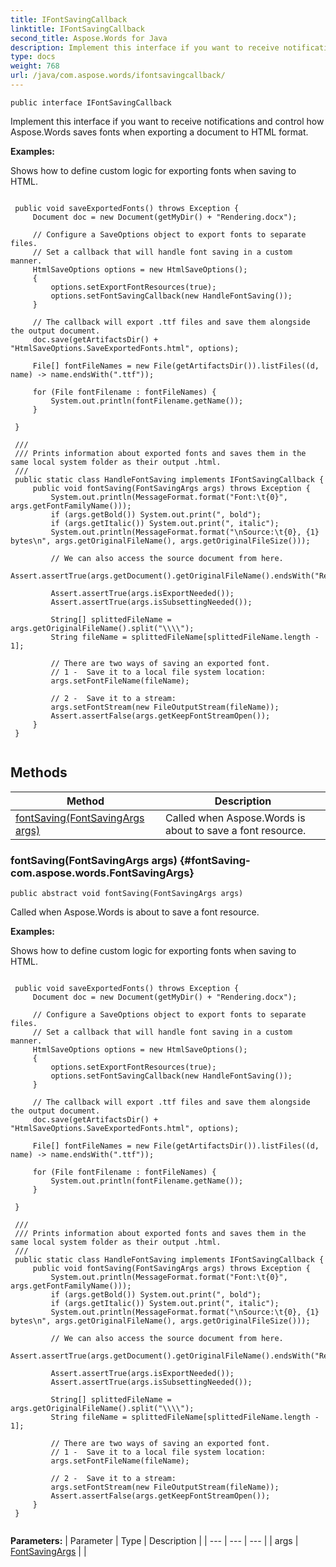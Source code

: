 ```yaml
---
title: IFontSavingCallback
linktitle: IFontSavingCallback
second_title: Aspose.Words for Java
description: Implement this interface if you want to receive notifications and control how Aspose.Words saves fonts when exporting a document to HTML format in Java.
type: docs
weight: 768
url: /java/com.aspose.words/ifontsavingcallback/
---
```

```
public interface IFontSavingCallback
```

Implement this interface if you want to receive notifications and control how Aspose.Words saves fonts when exporting a document to HTML format.

 **Examples:** 

Shows how to define custom logic for exporting fonts when saving to HTML.

```

 public void saveExportedFonts() throws Exception {
     Document doc = new Document(getMyDir() + "Rendering.docx");

     // Configure a SaveOptions object to export fonts to separate files.
     // Set a callback that will handle font saving in a custom manner.
     HtmlSaveOptions options = new HtmlSaveOptions();
     {
         options.setExportFontResources(true);
         options.setFontSavingCallback(new HandleFontSaving());
     }

     // The callback will export .ttf files and save them alongside the output document.
     doc.save(getArtifactsDir() + "HtmlSaveOptions.SaveExportedFonts.html", options);

     File[] fontFileNames = new File(getArtifactsDir()).listFiles((d, name) -> name.endsWith(".ttf"));

     for (File fontFilename : fontFileNames) {
         System.out.println(fontFilename.getName());
     }

 }

 /// 
 /// Prints information about exported fonts and saves them in the same local system folder as their output .html.
 /// 
 public static class HandleFontSaving implements IFontSavingCallback {
     public void fontSaving(FontSavingArgs args) throws Exception {
         System.out.println(MessageFormat.format("Font:\t{0}", args.getFontFamilyName()));
         if (args.getBold()) System.out.print(", bold");
         if (args.getItalic()) System.out.print(", italic");
         System.out.println(MessageFormat.format("\nSource:\t{0}, {1} bytes\n", args.getOriginalFileName(), args.getOriginalFileSize()));

         // We can also access the source document from here.
         Assert.assertTrue(args.getDocument().getOriginalFileName().endsWith("Rendering.docx"));

         Assert.assertTrue(args.isExportNeeded());
         Assert.assertTrue(args.isSubsettingNeeded());

         String[] splittedFileName = args.getOriginalFileName().split("\\\\");
         String fileName = splittedFileName[splittedFileName.length - 1];

         // There are two ways of saving an exported font.
         // 1 -  Save it to a local file system location:
         args.setFontFileName(fileName);

         // 2 -  Save it to a stream:
         args.setFontStream(new FileOutputStream(fileName));
         Assert.assertFalse(args.getKeepFontStreamOpen());
     }
 }
 
```
## Methods

| Method | Description |
| --- | --- |
| [fontSaving(FontSavingArgs args)](#fontSaving-com.aspose.words.FontSavingArgs) | Called when Aspose.Words is about to save a font resource. |
### fontSaving(FontSavingArgs args) {#fontSaving-com.aspose.words.FontSavingArgs}
```
public abstract void fontSaving(FontSavingArgs args)
```


Called when Aspose.Words is about to save a font resource.

 **Examples:** 

Shows how to define custom logic for exporting fonts when saving to HTML.

```

 public void saveExportedFonts() throws Exception {
     Document doc = new Document(getMyDir() + "Rendering.docx");

     // Configure a SaveOptions object to export fonts to separate files.
     // Set a callback that will handle font saving in a custom manner.
     HtmlSaveOptions options = new HtmlSaveOptions();
     {
         options.setExportFontResources(true);
         options.setFontSavingCallback(new HandleFontSaving());
     }

     // The callback will export .ttf files and save them alongside the output document.
     doc.save(getArtifactsDir() + "HtmlSaveOptions.SaveExportedFonts.html", options);

     File[] fontFileNames = new File(getArtifactsDir()).listFiles((d, name) -> name.endsWith(".ttf"));

     for (File fontFilename : fontFileNames) {
         System.out.println(fontFilename.getName());
     }

 }

 /// 
 /// Prints information about exported fonts and saves them in the same local system folder as their output .html.
 /// 
 public static class HandleFontSaving implements IFontSavingCallback {
     public void fontSaving(FontSavingArgs args) throws Exception {
         System.out.println(MessageFormat.format("Font:\t{0}", args.getFontFamilyName()));
         if (args.getBold()) System.out.print(", bold");
         if (args.getItalic()) System.out.print(", italic");
         System.out.println(MessageFormat.format("\nSource:\t{0}, {1} bytes\n", args.getOriginalFileName(), args.getOriginalFileSize()));

         // We can also access the source document from here.
         Assert.assertTrue(args.getDocument().getOriginalFileName().endsWith("Rendering.docx"));

         Assert.assertTrue(args.isExportNeeded());
         Assert.assertTrue(args.isSubsettingNeeded());

         String[] splittedFileName = args.getOriginalFileName().split("\\\\");
         String fileName = splittedFileName[splittedFileName.length - 1];

         // There are two ways of saving an exported font.
         // 1 -  Save it to a local file system location:
         args.setFontFileName(fileName);

         // 2 -  Save it to a stream:
         args.setFontStream(new FileOutputStream(fileName));
         Assert.assertFalse(args.getKeepFontStreamOpen());
     }
 }
 
```

**Parameters:**
| Parameter | Type | Description |
| --- | --- | --- |
| args | [FontSavingArgs](../../com.aspose.words/fontsavingargs/) |  |

